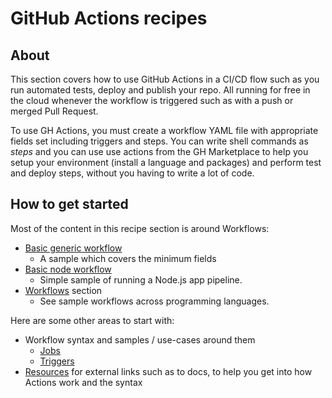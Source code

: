 # GitHub Actions recipes


## About

This section covers how to use GitHub Actions in a CI/CD flow such as you run automated tests, deploy and publish your repo. All running for free in the cloud whenever the workflow is triggered such as with a push or merged Pull Request.

To use GH Actions, you must create a workflow YAML file with appropriate fields set including triggers and steps. You can write shell commands as _steps_ and you can use use actions from the GH Marketplace to help you setup your environment (install a language and packages) and perform test and deploy steps, without you having to write a lot of code.


## How to get started

Most of the content in this recipe section is around Workflows:

- [Basic generic workflow](workflows/basic.md) 
    - A sample which covers the minimum fields
- [Basic node workflow](workflows/node/basic.md)
    - Simple sample of running a Node.js app pipeline.
- [Workflows](workflows/) section 
    - See sample workflows across programming languages.

Here are some other areas to start with:

- Workflow syntax and samples / use-cases around them
    - [Jobs](jobs.md)
    - [Triggers](triggers.md)
- [Resources](resources.md) for external links such as to docs, to help you get into how Actions work and the syntax

